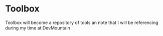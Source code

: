 # Toolbox
Toolbox will become a repository of tools an note that I will be referencing during my time at DevMountain 
